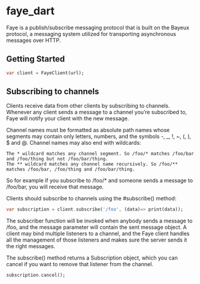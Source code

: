 # faye_dart

Faye is a publish/subscribe messaging protocol that is built on the Bayeux protocol, a messaging system utilized for transporting asynchronous messages over HTTP.

## Getting Started

```dart
var client = FayeClient(url);
```


## Subscribing to channels

Clients receive data from other clients by subscribing to channels. Whenever any client sends a message to a channel you’re subscribed to, Faye will notify your client with the new message.

Channel names must be formatted as absolute path names whose segments may contain only letters, numbers, and the symbols -, _, !, ~, (, ), $ and @. Channel names may also end with wildcards:

    The * wildcard matches any channel segment. So /foo/* matches /foo/bar and /foo/thing but not /foo/bar/thing.
    The ** wildcard matches any channel name recursively. So /foo/** matches /foo/bar, /foo/thing and /foo/bar/thing.

So for example if you subscribe to /foo/* and someone sends a message to /foo/bar, you will receive that message.

Clients should subscribe to channels using the #subscribe() method:
```dart
var subscription = client.subscribe('/foo', (data)=> print(data));
```
The subscriber function will be invoked when anybody sends a message to /foo, and the message parameter will contain the sent message object. A client may bind multiple listeners to a channel, and the Faye client handles all the management of those listeners and makes sure the server sends it the right messages.

The subscribe() method returns a Subscription object, which you can cancel if you want to remove that listener from the channel.
```dart
subscription.cancel();
```